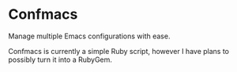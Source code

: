 # Confmacs
Manage multiple Emacs configurations with ease.

Confmacs is currently a simple Ruby script, however I have plans to possibly
turn it into a RubyGem.
